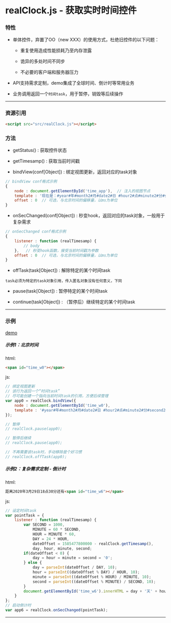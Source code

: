 # realClock.js - 获取实时时间控件

### 特性

- 单体控件，弃置了OO（new XXX）的使用方式，杜绝旧控件的以下问题：

    + 重复使用造成性能损耗乃至内存泄露

    + 诡异的多处时间不同步

    + 不必要的客户端和服务器压力

- API支持需求定制，demo集成了全球时间、倒计时等常用业务

- 业务调用返回一个```时间task```，用于暂停，销毁等后续操作

------------

### 资源引用

``` html
<script src="src/realClock.js"></script>
```

### 方法

- getStatus() : 获取控件状态

- getTimesamp() : 获取当前时间戳

- bindView(conf[Object]) : 绑定视图更新，返回对应的task对象

``` javascript
// bindView conf格式示例
{
    node : document.getElementById('time_app'),  // 注入的视图节点
    template : '现在是：#year#年#month2#月#date2#日 #hour2#点#minute2#分#second2#秒'  // 文字模板，用"#"成对引用时间数据，可选的时间数据有"year, month, date, hour, minute, second, month2（固定占双字符，如为个位数将自动在前面补0，下同）, date2, hour2, minute2, second2",
    offset : 0  // 可选，与北京时间的偏移量，以ms为单位
}
```

- onSecChanged(conf[Object]) : 秒变hook，返回对应的task对象，一般用于复杂需求

``` javascript
// onSecChanged conf格式示例
{
    listener : function (realTimesamp) {
        // body
    },   // 秒变hook函数，接受当前时间戳为参数
    offset : 0  // 可选，与北京时间的偏移量，以ms为单位
}
```

- offTask(task[Object]) : 解除特定的某个时间task

`task必须为特定的task对象引用，传入匿名对象没有任何意义，下同`

- pause(task[Object]) : 暂停特定的某个时间task

- continue(task[Object]) : （暂停后）继续特定的某个时间task

------------

### 示例

[demo](../index.html)

##### 示例1：北京时间

html:
``` html
<span id="time_w0"></span>
```

js:
``` javascript
// 绑定视图更新
// 该行为返回一个“时间task”
// 尽可能创建一个指向当前时间task的引用，方便后续管理
var app0 = realClock.bindView({
    node : document.getElementById('time_w0'),
    template : '#year#年#month2#月#date2#日 #hour2#点#minute2#分#second2#秒'
});

// 暂停
// realClock.pause(app0);

// 暂停后继续
// realClock.pause(app0);

// 不再需要该task时，手动移除是个好习惯
// realClock.offTask(app0);
```

##### 示例2：复杂需求定制 - 倒计时

html:
``` html
距离2020年3月29日18点30分还有<span id="time_w6"></span>
```

js:
``` javascript
// 设定时间task
var pointTask = {
    listener : function (realTimesamp) {
        var SECOND = 1000,
            MINUTE = 60 * SECOND,
            HOUR = MINUTE * 60,
            DAY = 24 * HOUR,
            dateOffset = 1585477800000 - realClock.getTimesamp(),
            day, hour, minute, second;
        if(dateOffset < 0) {
            day = hour = minute = second = '0';
        } else {
            day = parseInt(dateOffset / DAY, 10);
            hour = parseInt((dateOffset % DAY) / HOUR, 10);
            minute = parseInt((dateOffset % HOUR) / MINUTE, 10);
            second = parseInt((dateOffset % MINUTE) / SECOND, 10);
        }
        document.getElementById('time_w6').innerHTML = day + '天' + hour + '小时' + minute + '分钟' + second + '秒';
    }
};
// 启动倒计时
var app6 = realClock.onSecChanged(pointTask);
```

------------